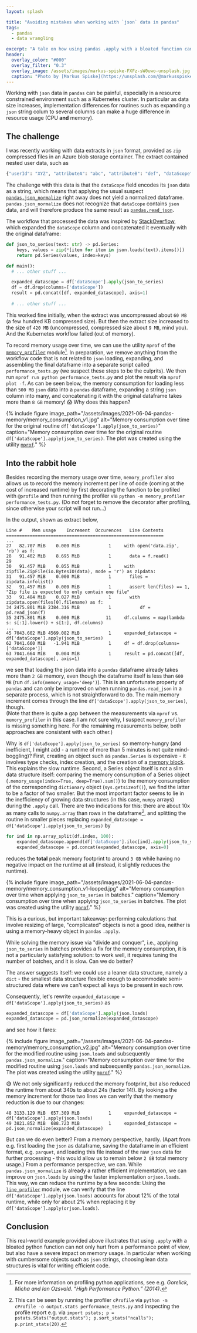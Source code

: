 ```yaml
---
layout: splash

title: "Avoiding mistakes when working with `json` data in pandas"
tags: 
  - pandas
  - data wrangling

excerpt: "A tale on how using pandas .apply with a bloated function can not only hurt performance, but also have severe memory implications."
header:
  overlay_color: "#000"
  overlay_filter: "0.3"
  overlay_image: /assets/images/markus-spiske-FXFz-sW0uwo-unsplash.jpg
  caption: "Photo by [Markus Spiske](https://unsplash.com/@markusspiske) on [Unsplash](https://unsplash.com/)"
---
```


Working with `json` data in `pandas` can be painful, especially in a resource constrained environment such as a Kubernetes cluster. In particular as data size increases, implementation differences for routines such as expanding a `json` string colum to several columns can make a huge difference in resource usage (CPU **and** memory).

## The challenge

I was recently working with data extracts in `json` format, provided as `zip` compressed files in an Azure blob storage container. The extract contained nested user data, such as

```python
{"userId": "XYZ", "attributeA": "abc", "attributeB": "def", "dataScope": "{\"countryId\": \"DE\", \"attributeC\": \"ghi\", ...}"}
```

The challenge with this data is that the `dataScope` field encodes its `json` data as a string, which means that applying the usual suspect [`pandas.json_normalize`](https://pandas.pydata.org/pandas-docs/stable/reference/api/pandas.json_normalize.html) right away does not yield a normalized dataframe. `pandas.json_normalize` does not recognize that `dataScope` contains `json` data, and will therefore produce the same result as [`pandas.read_json`](https://pandas.pydata.org/pandas-docs/stable/reference/api/pandas.read_json.html).

The workflow that processed the data was inspired by [StackOverflow](https://stackoverflow.com/questions/25511765/pandas-expand-json-field-across-records), which expanded the `dataScope` column and concatenated it eventually with the original dataframe:

```python
def json_to_series(text: str) -> pd.Series:
    keys, values = zip(*[item for item in json.loads(text).items()])
    return pd.Series(values, index=keys)

def main():
  # ... other stuff ...

  expanded_datascope = df['dataScope'].apply(json_to_series)
  df = df.drop(columns=['dataScope'])
  result = pd.concat([df, expanded_datascope], axis=1)
  
  # ... other stuff ...
```

This worked fine initially, when the extract was uncompressed about `60 MB` (a few hundred KB compressed size). But then the extract size increased to the size of `420 MB` (uncompressed, compressed size about `9 MB`, mind you). And the Kubernetes workflow failed (out of memory).

To record memory usage over time, we can use the utility `mprof` of the [`memory_profiler`](https://github.com/pythonprofilers/memory_profiler) module[^1]. In preparation, we remove anything from the workflow code that is not related to `json` loading, expanding, and assembling the final dataframe into a separate script called `performance_tests.py` (we suspect these steps to be the culprits). We then run `mprof run python performance_tests.py` and plot the result via `mprof plot -f`. As can be seen below, the memory consumption for loading less than `500 MB` `json` data into a `pandas` dataframe, expanding a string `json` column into many, and concatenating it with the original dataframe takes more than `8 GB` memory! :scream: Why does this happen?

{% include figure image_path="/assets/images/2021-06-04-pandas-memory/memory_consumption_v1.jpg" alt="Memory consumption over time for the original routine `df['dataScope'].apply(json_to_series)`" caption="Memory consumption over time for the original routine `df['dataScope'].apply(json_to_series)`.  The plot was created using the utility [`mprof`](https://github.com/pythonprofilers/memory_profiler#time-based-memory-usage)." %}

## Into the rabbit hole

Besides recording the memory usage over time, `memory_profiler` also allows us to record the memory increment per line of code (coming at the cost of increased runtime) by first decorating the function to be profiled with `@profile` and then running the profiler via `python -m memory_profiler performance_tests.py`. (Do not forget to remove the decorator after profiling, since otherwise your script will not run...)

In the output, shown as extract below,

```
Line #    Mem usage    Increment  Occurences   Line Contents
============================================================
...
27   82.707 MiB    0.000 MiB           1     with open('data.zip', 'rb') as f:
28   91.402 MiB    8.695 MiB           1       data = f.read()
29                                           
30   91.457 MiB    0.055 MiB           1     with zipfile.ZipFile(io.BytesIO(data), mode = 'r') as zipdata:
31   91.457 MiB    0.000 MiB           1       files = zipdata.infolist()
32   91.457 MiB    0.000 MiB           1       assert len(files) == 1, "Zip file is expected to only contain one file"
33   91.484 MiB    0.027 MiB           1       with zipdata.open(files[0].filename) as f:
34 2475.801 MiB 2384.316 MiB           1           df = pd.read_json(f)
35 2475.801 MiB    0.000 MiB          11     df.columns = map(lambda s: s[:1].lower() + s[1:], df.columns)
...
45 7043.602 MiB 4569.082 MiB           1     expanded_datascope = df['dataScope'].apply(json_to_series)
62 7041.660 MiB   -1.941 MiB           1     df = df.drop(columns=['dataScope'])
63 7041.664 MiB    0.004 MiB           1     result = pd.concat([df, expanded_datascope], axis=1)
```

we see that loading the json data into a `pandas` dataframe already takes more than `2 GB` memory, even though the dataframe itself is less than `600 MB` (run `df.info(memory_usage='deep')`). This is an unfortunate property of `pandas` and can only be improved on when running `pandas.read_json` in a separate process, which is not straightforward to do. The main memory increment comes through the line `df['dataScope'].apply(json_to_series)`, though.  
(Note that there is quite a gap between the measurements via `mprof` vs. `memory_profiler` in this case. I am not sure why, I suspect `memory_profiler` is missing something here. For the remaining measurements below, both approaches are consistent with each other.)

Why is `df['dataScope'].apply(json_to_series)` so memory-hungry (and inefficient, I might add - a runtime of more than 5 minutes is not quite mind-boggling)? First, creating an object such as `pandas.Series` is expensive - it involves type checks, index creation, and the creation of a [memory block](https://uwekorn.com/2020/05/24/the-one-pandas-internal.html). This explains the slow runtime. Second, a Series object itself is not a slim data structure itself: comparing the memory consumption of a Series object (`.memory_usage(index=True, deep=True).sum()`) to the memory consumption of the corresponding `dictionary` object (`sys.getsizeof()`), we find the latter to be a factor of two smaller. But the most important factor seems to lie in the inefficiency of growing data structures (in this case, `numpy` arrays) during the `.apply` call. There are two indications for this: there are about 10x as many calls to `numpy.array` than rows in the dataframe[^2], and splitting the routine in smaller pieces replacing `expanded_datascope = df['dataScope'].apply(json_to_series)` by

```python
for ind in np.array_split(df.index, 100):
    expanded_datascope.append(df['dataScope'].iloc[ind].apply(json_to_series))
    expanded_datascope = pd.concat(expanded_datascope, axis=0)
```

reduces the **total** peak memory footprint to around `3 GB` while having no negative impact on the runtime at all (instead, it slightly reduces the runtime).

{% include figure image_path="/assets/images/2021-06-04-pandas-memory/memory_consumption_v1-looped.jpg" alt="Memory consumption over time when applying `json_to_series` in batches." caption="Memory consumption over time when applying `json_to_series` in batches. The plot was created using the utility [`mprof`](https://github.com/pythonprofilers/memory_profiler#time-based-memory-usage)." %}

This is a curious, but important takeaway: performing calculations that involve resizing of large, "complicated" objects is not a good idea, neither is using a memory-heavy object in `pandas` `.apply`.

While solving the memory issue via "divide and conquer", i.e., applying `json_to_series` in batches provides a fix for the memory consumption, it is not a particularly satisfying solution: to work well, it requires tuning the number of batches, and it is slow. Can we do better?

The answer suggests itself: we could use a leaner data structure, namely a `dict` - the smallest data structure flexible enough to accommodate semi-structured data where we can't expect all keys to be present in each row.

Consequently, let's rewrite `expanded_datascope = df['dataScope'].apply(json_to_series)` as

```python
expanded_datascope = df['dataScope'].apply(json.loads)
expanded_datascope = pd.json_normalize(expanded_datascope)
```

and see how it fares:

{% include figure image_path="/assets/images/2021-06-04-pandas-memory/memory_consumption_v2.jpg" alt="Memory consumption over time for the modified routine using `json.loads` and subsequently `pandas.json_normalize`." caption="Memory consumption over time for the modified routine using `json.loads` and subsequently `pandas.json_normalize`.  The plot was created using the utility [`mprof`](https://github.com/pythonprofilers/memory_profiler#time-based-memory-usage)." %}

:sweat_smile: We not only significantly reduced the memory footprint, but also reduced the runtime from about 340s to about 24s (factor 14!). By looking a the memory increment for those two lines we can verify that the memory reduction is due to our changes:

```
48 3133.129 MiB  657.309 MiB           1     expanded_datascope = df['dataScope'].apply(json.loads)
49 3821.852 MiB  688.723 MiB           1     expanded_datascope = pd.json_normalize(expanded_datascope)
```

But can we do even better? From a memory perspective, hardly. (Apart from e.g. first loading the `json` as dataframe, saving the dataframe in an efficient format, e.g. `parquet`, and loading this file instead of the raw `json` data for further processing - this would allow us to remain below `2 GB` total memory usage.) From a performance perspective, we can. While `pandas.json_normalize` is already a rather efficient implementation, we can improve on `json.loads` by using the faster implementation `orjson.loads`. This way, we can reduce the runtime by a few seconds: Using the [`line_profiler`](https://github.com/pyutils/line_profiler) module, we can verify that the line `df['dataScope'].apply(json.loads)` accounts for about 12% of the total runtime, while only for about 2% when replacing it by `df['dataScope'].apply(orjson.loads)`.

## Conclusion

This real-world example provided above illustrates that using `.apply` with a bloated python function can not only hurt from a performance point of view, but also have a severe impact on memory usage. In particular when working with cumbersome objects such as `json` strings, choosing lean data structures is vital for writing efficient code.

[^1]: For more information on profiling python applications, see e.g. *Gorelick, Micha and Ian Ozsvald. “High Performance Python.” (2014)*.

[^2]: This can be seen by running the profiler `cProfile` via `python -m cProfile -o output.stats performance_tests.py` and inspecting the profile report e.g. via `import pstats; p = pstats.Stats("output.stats"); p.sort_stats("ncalls"); p.print_stats(20)`.
